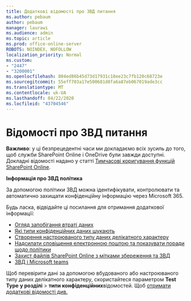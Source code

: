```yaml
---
title: Додаткові відомості про ЗВД питання
ms.author: pebaum
author: pebaum
manager: laurawi
ms.audience: admin
ms.topic: article
ms.prod: office-online-server
ROBOTS: NOINDEX, NOFOLLOW
localization_priority: Normal
ms.custom:
- "2447"
- "3200001"
ms.openlocfilehash: 804ed86b45d73d17931c18ee23c7fb120c68723e
ms.sourcegitcommit: 55eff703a17e500681d8fa6a87eb067019ade3cc
ms.translationtype: MT
ms.contentlocale: uk-UA
ms.lasthandoff: 04/22/2020
ms.locfileid: "43704546"
---
```

# <a name="information-about-dlp-issues"></a>Відомості про ЗВД питання

**Важливо**: у ці безпрецедентні часи ми докладаємо всіх зусиль до того, щоб служби SharePoint Online і OneDrive були завжди доступні. Докладні відомості надано у статті [Тимчасові коригування функцій SharePoint Online](https://aka.ms/ODSPAdjustments).

**Інформація про ЗВД політика**

За допомогою політики ЗВД можна ідентифікувати, контролювати та автоматично захищати конфіденційну інформацію через Microsoft 365.

Будь ласка, відвідайте ці посилання для отримання додаткової інформації:

- [Огляд запобігання втраті даних](https://docs.microsoft.com/office365/securitycompliance/data-loss-prevention-policies)
- [Які типи конфіденційних даних шукають](https://docs.microsoft.com/office365/securitycompliance/what-the-sensitive-information-types-look-for)
- [Створення настроюваного типу даних делікатного характеру](https://docs.microsoft.com/office365/securitycompliance/create-a-custom-sensitive-information-type)
- [Надсилати сповіщення електронною поштою та показувати поради щодо політики](https://docs.microsoft.com/office365/securitycompliance/use-notifications-and-policy-tips)
- [Захист файлів SharePoint Online з мітками збереження та ЗВД](https://docs.microsoft.com/office365/securitycompliance/protect-sharepoint-online-files-with-office-365-labels-and-dlp)
- [ЗВД і Microsoft teams](https://docs.microsoft.com/office365/securitycompliance/dlp-microsoft-teams)

Щоб перевірити дані за допомогою вбудованого або настроюваного типу даних делікатного характеру, скористайтеся параметром **Test Type** **у розділі** > **типи конфіденційних**відомостей. Щоб [отримати додаткові відомості див.](https://docs.microsoft.com/office365/securitycompliance/create-a-custom-sensitive-information-type#test-custom-sensitive-information-types-in-the-security--compliance-center)